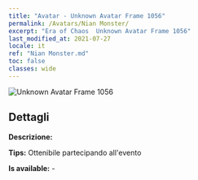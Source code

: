 ```yaml
---
title: "Avatar - Unknown Avatar Frame 1056"
permalink: /Avatars/Nian Monster/
excerpt: "Era of Chaos  Unknown Avatar Frame 1056"
last_modified_at: 2021-07-27
locale: it
ref: "Nian Monster.md"
toc: false
classes: wide
---
```

 ![Unknown Avatar Frame 1056](/images/a/avatarFrame_56.png)

## Dettagli

 **Descrizione:**  

 **Tips:** Ottenibile partecipando all'evento 

 **Is available:**  - 

